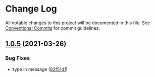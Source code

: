 # Change Log

All notable changes to this project will be documented in this file.
See [Conventional Commits](https://conventionalcommits.org) for commit guidelines.

## [1.0.5](https://github.com/rohitgbg/monorepo-react/compare/v1.0.4...v1.0.5) (2021-03-26)


### Bug Fixes

* type in message ([82f51d1](https://github.com/rohitgbg/monorepo-react/commit/82f51d1965e1d57f8f0a78c61a7dd123ca9ec75c))
